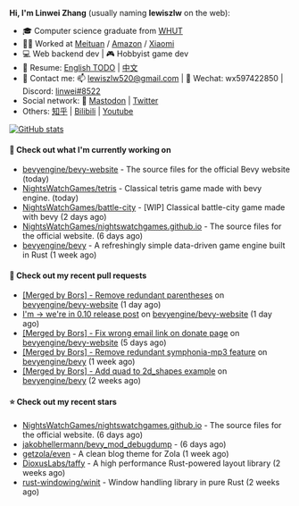 **Hi, I'm Linwei Zhang** (usually naming **lewiszlw** on the web):
- 🎓 Computer science graduate from [WHUT](https://en.wikipedia.org/wiki/Wuhan_University_of_Technology)
- 👨‍💻 Worked at [Meituan](https://about.meituan.com/home) / [Amazon](https://www.amazon.com/) / [Xiaomi](https://www.mi.com/)
- 💻 Web backend dev | 🎮 Hobbyist game dev
- 📄 Resume: [English TODO](https://github.com/lewiszlw/lewiszlw/blob/main/Resume_EN.md) | [中文](https://github.com/lewiszlw/lewiszlw/blob/main/Resume_CN.md)
- 📱 Contact me: 📫 [lewiszlw520@gmail.com](mailto:lewiszlw520@gmail.com) | 💬 Wechat: wx597422850 | Discord: [linwei#8522](http://discordapp.com/users/891664307035713576)
- Social network: 🦣 [Mastodon](https://mastodon.world/@lewiszlw) | [Twitter](https://twitter.com/lewiszlw)
- Others: [知乎](https://www.zhihu.com/people/tian-qian-zhu-wu-ya) | [Bilibili](https://space.bilibili.com/43876861) | [Youtube](https://www.youtube.com/channel/UCnvri1tqAjxsp9nGQ63zUNw)

[![GitHub stats](https://github-readme-stats.vercel.app/api?username=lewiszlw&count_private=true&show_icons=true&theme=solarized-dark&include_all_commits=true)](https://github.com/anuraghazra/github-readme-stats)

#### 👷 Check out what I'm currently working on

- [bevyengine/bevy-website](https://github.com/bevyengine/bevy-website) - The source files for the official Bevy website (today)
- [NightsWatchGames/tetris](https://github.com/NightsWatchGames/tetris) - Classical tetris game made with bevy engine. (today)
- [NightsWatchGames/battle-city](https://github.com/NightsWatchGames/battle-city) - [WIP] Classical battle-city game made with bevy (2 days ago)
- [NightsWatchGames/nightswatchgames.github.io](https://github.com/NightsWatchGames/nightswatchgames.github.io) - The source files for the official website. (6 days ago)
- [bevyengine/bevy](https://github.com/bevyengine/bevy) - A refreshingly simple data-driven game engine built in Rust (1 week ago)

#### 🔨 Check out my recent pull requests

- [[Merged by Bors] - Remove redundant parentheses](https://github.com/bevyengine/bevy-website/pull/594) on [bevyengine/bevy-website](https://github.com/bevyengine/bevy-website) (1 day ago)
- [I&#39;m -&gt; we&#39;re in 0.10 release post](https://github.com/bevyengine/bevy-website/pull/592) on [bevyengine/bevy-website](https://github.com/bevyengine/bevy-website) (1 day ago)
- [[Merged by Bors] - Fix wrong email link on donate page](https://github.com/bevyengine/bevy-website/pull/557) on [bevyengine/bevy-website](https://github.com/bevyengine/bevy-website) (5 days ago)
- [[Merged by Bors] - Remove redundant symphonia-mp3 feature](https://github.com/bevyengine/bevy/pull/7852) on [bevyengine/bevy](https://github.com/bevyengine/bevy) (1 week ago)
- [[Merged by Bors] - Add quad to 2d_shapes example](https://github.com/bevyengine/bevy/pull/7708) on [bevyengine/bevy](https://github.com/bevyengine/bevy) (2 weeks ago)

#### ⭐ Check out my recent stars

- [NightsWatchGames/nightswatchgames.github.io](https://github.com/NightsWatchGames/nightswatchgames.github.io) - The source files for the official website. (6 days ago)
- [jakobhellermann/bevy_mod_debugdump](https://github.com/jakobhellermann/bevy_mod_debugdump) -  (6 days ago)
- [getzola/even](https://github.com/getzola/even) - A clean blog theme for Zola (1 week ago)
- [DioxusLabs/taffy](https://github.com/DioxusLabs/taffy) - A high performance Rust-powered layout library (2 weeks ago)
- [rust-windowing/winit](https://github.com/rust-windowing/winit) - Window handling library in pure Rust (2 weeks ago)
